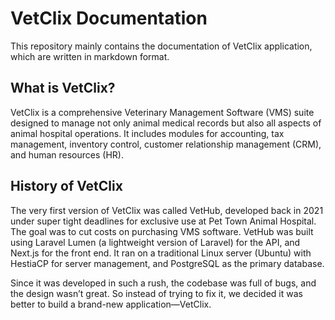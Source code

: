 # VetClix Documentation

This repository mainly contains the documentation of VetClix application, which are written in markdown format.

## What is VetClix?

VetClix is a comprehensive Veterinary Management Software (VMS) suite designed to manage not only animal medical records but also all aspects of animal hospital operations. It includes modules for accounting, tax management, inventory control, customer relationship management (CRM), and human resources (HR).

## History of VetClix

The very first version of VetClix was called VetHub, developed back in 2021 under super tight deadlines for exclusive use at Pet Town Animal Hospital. The goal was to cut costs on purchasing VMS software. VetHub was built using Laravel Lumen (a lightweight version of Laravel) for the API, and Next.js for the front end. It ran on a traditional Linux server (Ubuntu) with HestiaCP for server management, and PostgreSQL as the primary database.

Since it was developed in such a rush, the codebase was full of bugs, and the design wasn’t great. So instead of trying to fix it, we decided it was better to build a brand-new application—VetClix.
